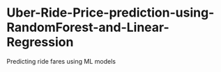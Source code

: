 # Uber-Ride-Price-prediction-using-RandomForest-and-Linear-Regression
Predicting ride fares using ML models
